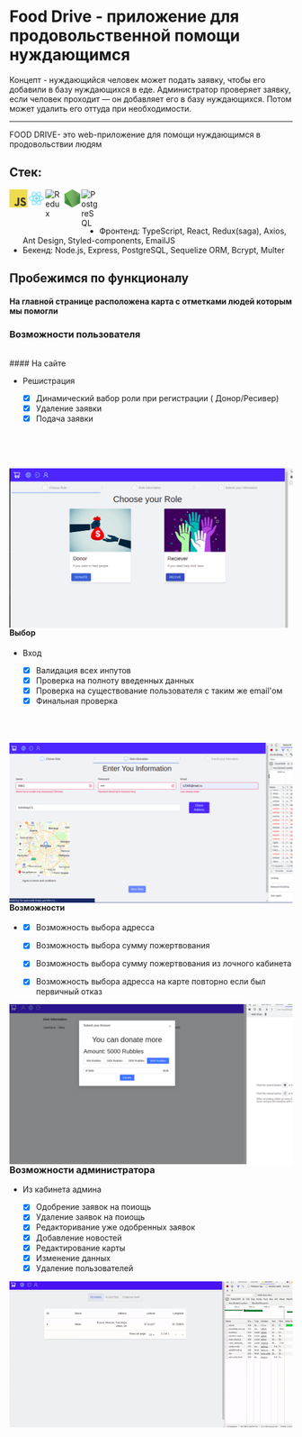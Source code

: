 # Food Drive - приложение для продовольственной помощи нуждающимся


Концепт - нуждающийся человек может подать заявку, чтобы его добавили в базу нуждающихся в еде. Администратор проверяет заявку, если человек проходит — он добавляет его в базу нуждающихся. Потом может удалить его оттуда при необходимости.

---

FOOD DRIVE- это web-приложение для помощи нуждающимся в продовольствии людям 

## Стек:

[<img align="left" alt="JavaScript" width="32px" src="https://raw.githubusercontent.com/github/explore/80688e429a7d4ef2fca1e82350fe8e3517d3494d/topics/javascript/javascript.png" />][git]
[<img align="left" alt="React" width="32px" src="https://raw.githubusercontent.com/github/explore/80688e429a7d4ef2fca1e82350fe8e3517d3494d/topics/react/react.png" />][git]
[<img align="left" alt="Redux"  width="32px" src="https://img.icons8.com/color/48/000000/redux.png"/>][git]
[<img align="left" alt="Node.js" width="32px" src="https://raw.githubusercontent.com/github/explore/80688e429a7d4ef2fca1e82350fe8e3517d3494d/topics/nodejs/nodejs.png" />][git]
[<img align="left" alt="PostgreSQL" width="32px" src="https://img.icons8.com/color/50/000000/postgreesql.png"/>][git]

<br/>
<br/>
<br/>

- Фронтенд: TypeScript, React, Redux(saga), Axios, Ant Design, Styled-components, EmailJS
- Бекенд: Node.js, Express, PostgreSQL, Sequelize ORM, Bcrypt, Multer

## Пробежимся по функционалу

#### На главной странице расположена карта с отметками людей которым мы помогли

### Возможности пользователя


<br/>
#### На сайте


- Решистрация

    - [X] Динамический вабор роли при регистрации ( Донор/Ресивер)
    - [X] Удаление заявки 
    - [X] Подача заявки 

<br/>
<br/>
<br/>

[<img align="left" alt="gif" src="https://github.com/Nikita99dev/Food-Drive/blob/a09c85022f73cc9f2445a72ffd90d560653af673/assets/Screenshot%20from%202021-11-19%2001-11-01.png"/>][git]

<br/>
<br/>
<br/>
<hr/>


#### Выбор
   - Вход
    
        - [X] Валидация всех инпутов 
        - [X] Проверка на полноту введенных данных 
        - [X] Проверка на существование пользователя с таким же email'ом  
        - [X] Финальная проверка

<br/>
<br/>
<br/>

<img align="left" alt="gif" src="https://github.com/Nikita99dev/Food-Drive/blob/162835951b0dcb74299311076b3ad2a6a4405786/assets/Screenshot%20from%202021-11-14%2020-14-24.png"/>

<br/>
<br/>
<br/>

---

---
#### Возможности 
  - 
      - [X] Возможность выбора адресса 
      - [X] Возможность выбора сумму пожертвования
      - [X] Возможность выбора сумму пожертвования из лочного кабинета
      - [X] Возможность выбора адресса на карте повторно если был первичный отказ
    
  

<img align="left" alt="gif" src="https://github.com/Nikita99dev/Food-Drive/blob/a09c85022f73cc9f2445a72ffd90d560653af673/assets/Screenshot%20from%202021-11-19%2001-08-50.png"/>

### Возможности администратора

- Из кабинета админа

    - [X] Одобрение заявок на поиощь
    - [X] Удаление заявок на поиощь
    - [X] Редакторивание уже одобренных заявок
    - [X] Добавление новостей
    - [X] Редактирование карты 
    - [X] Изменение данных 
    - [X] Удаление пользователей

<img align="left" alt="gif" src="https://github.com/Nikita99dev/Food-Drive/blob/162835951b0dcb74299311076b3ad2a6a4405786/assets/ezgif.com-gif-maker%20(2).gif"/>


[git]: https://github.com/Nikita99dev
